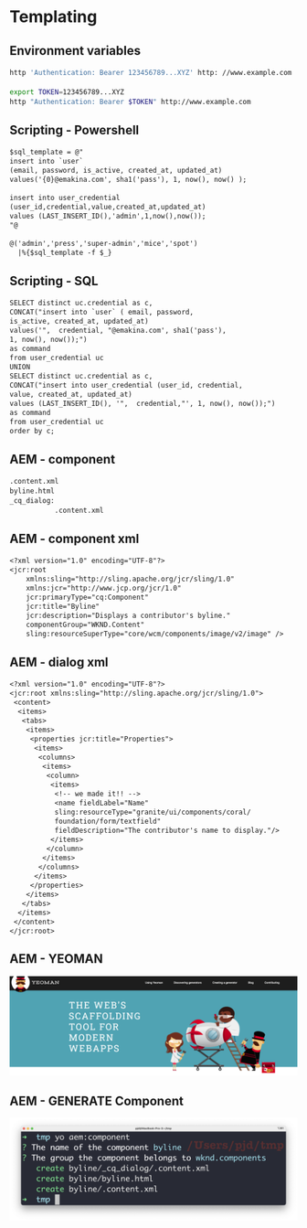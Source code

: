 # Templating


## Environment variables
```bash [1|3-4]
http 'Authentication: Bearer 123456789...XYZ' http: //www.example.com

export TOKEN=123456789...XYZ
http "Authentication: Bearer $TOKEN" http://www.example.com
```


## Scripting - Powershell
```ps[|1-9|11-12]
$sql_template = @"
insert into `user`
(email, password, is_active, created_at, updated_at)
values('{0}@emakina.com', sha1('pass'), 1, now(), now() );

insert into user_credential
(user_id,credential,value,created_at,updated_at)
values (LAST_INSERT_ID(),'admin',1,now(),now());
"@

@('admin','press','super-admin','mice','spot')
  |%{$sql_template -f $_}
```


## Scripting - SQL
```sql[1-7|9-14]
SELECT distinct uc.credential as c,
CONCAT("insert into `user` ( email, password,
is_active, created_at, updated_at)
values('",  credential, "@emakina.com', sha1('pass'),
1, now(), now());")
as command
from user_credential uc
UNION
SELECT distinct uc.credential as c,
CONCAT("insert into user_credential (user_id, credential,
value, created_at, updated_at)
values (LAST_INSERT_ID(), '",  credential,"', 1, now(), now());")
as command
from user_credential uc
order by c;
```


## AEM - component
```bash
.content.xml
byline.html
_cq_dialog:
           .content.xml
```


## AEM - component xml
```xml[6-8]
<?xml version="1.0" encoding="UTF-8"?>
<jcr:root
    xmlns:sling="http://sling.apache.org/jcr/sling/1.0"
    xmlns:jcr="http://www.jcp.org/jcr/1.0"
    jcr:primaryType="cq:Component"
    jcr:title="Byline"
    jcr:description="Displays a contributor's byline."
    componentGroup="WKND.Content"
    sling:resourceSuperType="core/wcm/components/image/v2/image" />
```


## AEM - dialog xml
```xml[|28|13-17]
<?xml version="1.0" encoding="UTF-8"?>
<jcr:root xmlns:sling="http://sling.apache.org/jcr/sling/1.0">
 <content>
  <items>
   <tabs>
    <items>
     <properties jcr:title="Properties">
      <items>
       <columns>
        <items>
         <column>
          <items>
           <!-- we made it!! -->
           <name fieldLabel="Name"
           sling:resourceType="granite/ui/components/coral/
           foundation/form/textfield"
           fieldDescription="The contributor's name to display."/>
          </items>
         </column>
        </items>
       </columns>
      </items>
     </properties>
    </items>
   </tabs>
  </items>
 </content>
</jcr:root>
```


## AEM - YEOMAN
![alt text](../assets/yeoman.png "Yeoman")


## AEM - GENERATE Component
![alt text](../assets/yeoman-console.png "console")
